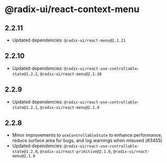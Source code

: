 # @radix-ui/react-context-menu

## 2.2.11

- Updated dependencies: `@radix-ui/react-menu@2.1.11`

## 2.2.10

- Updated dependencies: `@radix-ui/react-use-controllable-state@1.2.2`, `@radix-ui/react-menu@2.1.10`

## 2.2.9

- Updated dependencies: `@radix-ui/react-use-controllable-state@1.2.1`, `@radix-ui/react-menu@2.1.9`

## 2.2.8

- Minor improvements to `useControllableState` to enhance performance, reduce surface area for bugs, and log warnings when misused (#3455)
- Updated dependencies: `@radix-ui/react-use-controllable-state@1.2.0`, `@radix-ui/react-primitive@2.1.0`, `@radix-ui/react-menu@2.1.8`
